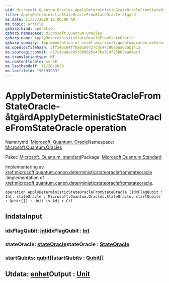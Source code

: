 ```yaml
---
uid: Microsoft.Quantum.Oracles.ApplyDeterministicStateOracleFromStateOracle
title: ApplyDeterministicStateOracleFromStateOracle-åtgärd
ms.date: 11/25/2020 12:00:00 AM
ms.topic: article
qsharp.kind: operation
qsharp.namespace: Microsoft.Quantum.Oracles
qsharp.name: ApplyDeterministicStateOracleFromStateOracle
qsharp.summary: Implementation of <xref:microsoft.quantum.canon.deterministicstateoraclefromstateoracle>.
ms.openlocfilehash: 5ff146c64ff8a0109727cdc447868baa67ab1411
ms.sourcegitcommit: a87c1aa8e7453360025e47ba614f25b02ea84ec3
ms.translationtype: MT
ms.contentlocale: sv-SE
ms.lasthandoff: 11/26/2020
ms.locfileid: "96193989"
---
```

# <a name="applydeterministicstateoraclefromstateoracle-operation"></a><span data-ttu-id="9d28a-102">ApplyDeterministicStateOracleFromStateOracle-åtgärd</span><span class="sxs-lookup"><span data-stu-id="9d28a-102">ApplyDeterministicStateOracleFromStateOracle operation</span></span>

<span data-ttu-id="9d28a-103">Namnrymd: [Microsoft. Quantum. Oracle](xref:Microsoft.Quantum.Oracles)</span><span class="sxs-lookup"><span data-stu-id="9d28a-103">Namespace: [Microsoft.Quantum.Oracles](xref:Microsoft.Quantum.Oracles)</span></span>

<span data-ttu-id="9d28a-104">Paket: [Microsoft. Quantum. standard](https://nuget.org/packages/Microsoft.Quantum.Standard)</span><span class="sxs-lookup"><span data-stu-id="9d28a-104">Package: [Microsoft.Quantum.Standard](https://nuget.org/packages/Microsoft.Quantum.Standard)</span></span>


<span data-ttu-id="9d28a-105">Implementering av <xref:microsoft.quantum.canon.deterministicstateoraclefromstateoracle> .</span><span class="sxs-lookup"><span data-stu-id="9d28a-105">Implementation of <xref:microsoft.quantum.canon.deterministicstateoraclefromstateoracle>.</span></span>

```qsharp
operation ApplyDeterministicStateOracleFromStateOracle (idxFlagQubit : Int, stateOracle : Microsoft.Quantum.Oracles.StateOracle, startQubits : Qubit[]) : Unit is Adj + Ctl
```


## <a name="input"></a><span data-ttu-id="9d28a-106">Indata</span><span class="sxs-lookup"><span data-stu-id="9d28a-106">Input</span></span>

### <a name="idxflagqubit--int"></a><span data-ttu-id="9d28a-107">idxFlagQubit: [int](xref:microsoft.quantum.lang-ref.int)</span><span class="sxs-lookup"><span data-stu-id="9d28a-107">idxFlagQubit : [Int](xref:microsoft.quantum.lang-ref.int)</span></span>




### <a name="stateoracle--stateoracle"></a><span data-ttu-id="9d28a-108">stateOracle: [stateOracle](xref:Microsoft.Quantum.Oracles.StateOracle)</span><span class="sxs-lookup"><span data-stu-id="9d28a-108">stateOracle : [StateOracle](xref:Microsoft.Quantum.Oracles.StateOracle)</span></span>




### <a name="startqubits--qubit"></a><span data-ttu-id="9d28a-109">startQubits: [qubit](xref:microsoft.quantum.lang-ref.qubit)[]</span><span class="sxs-lookup"><span data-stu-id="9d28a-109">startQubits : [Qubit](xref:microsoft.quantum.lang-ref.qubit)[]</span></span>





## <a name="output--unit"></a><span data-ttu-id="9d28a-110">Utdata: [enhet](xref:microsoft.quantum.lang-ref.unit)</span><span class="sxs-lookup"><span data-stu-id="9d28a-110">Output : [Unit](xref:microsoft.quantum.lang-ref.unit)</span></span>

